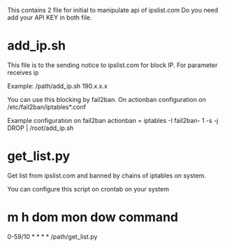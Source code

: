 This contains 2 file for initial to manipulate api of ipslist.com
Do you need add your API KEY in both file.


add_ip.sh
=========
This file is to the sending notice to ipslist.com for block IP. For parameter receives ip

Example:
/path/add_ip.sh 190.x.x.x

You can use this blocking by fail2ban. On actionban configuration on /etc/fail2ban/iptables*.conf

Example configuration on fail2ban
actionban = iptables -I fail2ban-<name> 1 -s <ip> -j DROP | /root/add_ip.sh <ip> 


get_list.py
===========
Get list from ipslist.com and banned by chains of iptables on system.

You can configure this script on crontab on your system

# m h  dom mon dow   command
   0-59/10  *  *   *   *   /path/get_list.py
 
